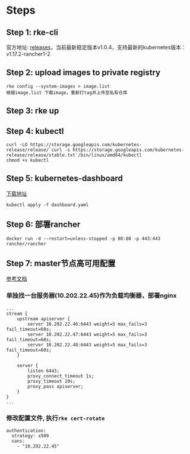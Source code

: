 # Steps
## Step 1: rke-cli
官方地址: [releases](https://github.com/rancher/rke/releases)，当前最新稳定版本v1.0.4，支持最新的kubernetes版本：v1.17.2-rancher1-2
## Step 2: upload images to private registry
```
rke config --system-images > image.list
根据image.list 下载image，重新打tag并上传至私有仓库
```
## Step 3: rke up
## Step 4: kubectl
```
curl -LO https://storage.googleapis.com/kubernetes-release/release/`curl -s https://storage.googleapis.com/kubernetes-release/release/stable.txt`/bin/linux/amd64/kubectl
chmod +x kubectl
```
## Step 5: kubernetes-dashboard
[下载地址](https://raw.githubusercontent.com/kubernetes/dashboard/v2.0.0-rc5/aio/deploy/recommended.yaml)
```
kubectl apply -f dashboard.yaml
```
## Step 6: 部署rancher
```
docker run -d --restart=unless-stopped -p 80:80 -p 443:443 rancher/rancher
```
## Step 7: master节点高可用配置
[参考文档](https://zhuanlan.zhihu.com/p/68546385)
### 单独找一台服务器(10.202.22.45)作为负载均衡器，部署nginx
```
...
stream {
    upstream apiserver {
        server 10.202.22.46:6443 weight=5 max_fails=3 fail_timeout=60s;
        server 10.202.22.47:6443 weight=5 max_fails=3 fail_timeout=60s;
        server 10.202.22.48:6443 weight=5 max_fails=3 fail_timeout=60s;
    }

    server {
        listen 6443;
        proxy_connect_timeout 1s;
        proxy_timeout 10s;
        proxy_pass apiserver;
    }
}
...
```
### 修改配置文件, 执行```rke cert-rotate```
```
authentication:
  strategy: x509
  sans:
    - "10.202.22.45"
```